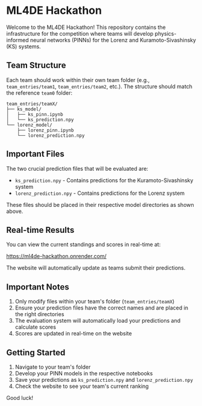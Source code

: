 # ML4DE Hackathon

Welcome to the ML4DE Hackathon! This repository contains the infrastructure for the competition where teams will develop physics-informed neural networks (PINNs) for the Lorenz and Kuramoto-Sivashinsky (KS) systems.

## Team Structure

Each team should work within their own team folder (e.g., `team_entries/team1`, `team_entries/team2`, etc.). The structure should match the reference `team0` folder:

```
team_entries/teamX/
├── ks_model/
│   ├── ks_pinn.ipynb
│   └── ks_prediction.npy
└── lorenz_model/
    ├── lorenz_pinn.ipynb
    └── lorenz_prediction.npy
```

## Important Files

The two crucial prediction files that will be evaluated are:
- `ks_prediction.npy` - Contains predictions for the Kuramoto-Sivashinsky system
- `lorenz_prediction.npy` - Contains predictions for the Lorenz system

These files should be placed in their respective model directories as shown above.

## Real-time Results

You can view the current standings and scores in real-time at:

https://ml4de-hackathon.onrender.com/

The website will automatically update as teams submit their predictions.

## Important Notes

1. Only modify files within your team's folder (`team_entries/teamX`)
2. Ensure your prediction files have the correct names and are placed in the right directories
3. The evaluation system will automatically load your predictions and calculate scores
4. Scores are updated in real-time on the website

## Getting Started

1. Navigate to your team's folder
2. Develop your PINN models in the respective notebooks
3. Save your predictions as `ks_prediction.npy` and `lorenz_prediction.npy`
4. Check the website to see your team's current ranking

Good luck!
